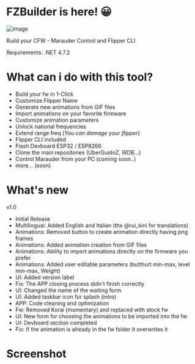 # FZBuilder is here! :grinning:	
![image](https://user-images.githubusercontent.com/46269269/211429834-b58c4485-c7cc-4ab2-b74b-a1767cd3f8be.png)

 Build your CFW - Marauder Control and Flipper CLI 

Requirements: .NET 4.7.2

# What can i do with this tool?
- Build your fw in 1-Click
- Customize Flipper Name
- Generate new animations from GIF files
- Import animations on your favorite firmware
- Customize animation parameters
- Unlock national frequencies
- Extend range freq (*You can damage your flipper*)
- Flipper CLI included
- Flash Devboard ESP32 / ESP8266
- Clone the main repositories (UberGuidoZ, IRDB...)
- Control Marauder from your PC (coming soon..)
- more... (soon)

# What's new
v1.0
- Initial Release
- Multilingual: Added English and Italian (thx @rui_kini for translations)
- Animations: Removed button to create animation directly having png frames
- Animations: Added animation creation from GIF files
- Animations: Ability to import animations directly on the firmware you prefer
- Animations: Added user editable parameters (butthurt min-max, level min-max, Weight)
- UI: Added version label
- Fix: The APP closing process didn't finish correctly
- UI: Changed the name of the waiting form
- UI: Added taskbar icon for splash (intro)
- APP: Code cleaning and optimization
- Fw: Removed Korai (momentary) and replaced with stock fw
- UI: New form for choosing the animations to be imported into the fw
- UI: Devboard section completed
- Fix: If the animation is already in the fw folder it overwrites it


# Screenshot
